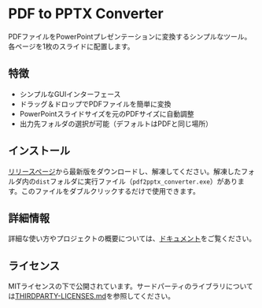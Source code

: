 # PDF to PPTX Converter

PDFファイルをPowerPointプレゼンテーションに変換するシンプルなツール。各ページを1枚のスライドに配置します。

## 特徴

- シンプルなGUIインターフェース
- ドラッグ＆ドロップでPDFファイルを簡単に変換
- PowerPointスライドサイズを元のPDFサイズに自動調整
- 出力先フォルダの選択が可能（デフォルトはPDFと同じ場所）

## インストール

[リリースページ](https://github.com/phys-ken/pdf2pptx_win_mac/releases)から最新版をダウンロードし、解凍してください。解凍したフォルダ内の`dist`フォルダに実行ファイル（`pdf2pptx_converter.exe`）があります。このファイルをダブルクリックするだけで使用できます。

## 詳細情報

詳細な使い方やプロジェクトの概要については、[ドキュメント](docs/user-guide.md)をご覧ください。

## ライセンス

MITライセンスの下で公開されています。サードパーティのライブラリについては[THIRDPARTY-LICENSES.md](THIRDPARTY-LICENSES.md)を参照してください。
